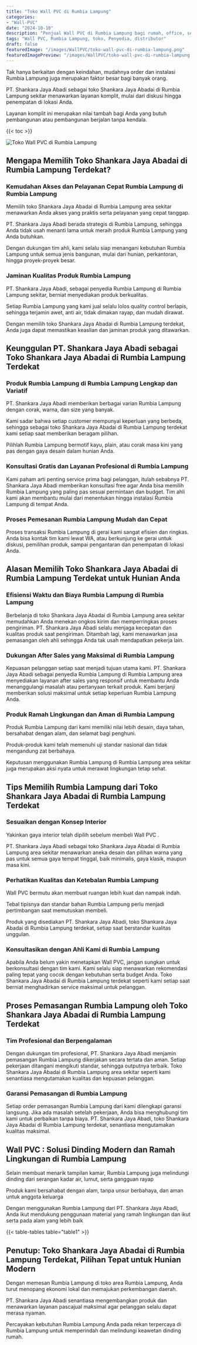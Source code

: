 ```yaml
---
title: "Toko Wall PVC di Rumbia Lampung"
categories:
- "Wall-PVC"
date: "2024-10-10"
description: "Penjual Wall PVC di Rumbia Lampung bagi rumah, office, serta gerai. Panel terbaik, pilihan motif, variasi warna menarik, dengan jasa instalasi oleh tenaga ahli berpengalaman dan jaminan resmi!|Servis penjualan Wall PVC di Rumbia Lampung untuk keperluan rumah, perkantoran, atau gerai, dengan panel berkualitas dan instalasi oleh teknisi berpengalaman dan kepastian resmi.|Solusi Wall PVC di Rumbia Lampung yang terbukti bagi rumah, kantor, dan ritel, dengan panel berkualitas dan penempatan ditangani oleh teknisi profesional serta jaminan resmi.|Distribusi Wall PVC di Rumbia Lampung bagi tempat tinggal, kantor, dan toko, dengan material unggulan dan pemasangan oleh teknisi berpengalaman, dilengkapi beserta kepastian resmi.}"
tags: "Wall PVC, Rumbia Lampung, toko, Penyedia, distributor"
draft: false
featuredImage: "/images/WallPVC/toko-wall-pvc-di-rumbia-lampung.png"
featuredImagePreview: "/images/WallPVC/toko-wall-pvc-di-rumbia-lampung.png"
---
```


Tak hanya berkaitan dengan keindahan, mudahnya order dan instalasi Rumbia Lampung juga merupakan faktor besar bagi banyak orang.

PT. Shankara Jaya Abadi sebagai toko Shankara Jaya Abadai di Rumbia Lampung sekitar menawarkan layanan komplit, mulai dari diskusi hingga penempatan di lokasi Anda.

Layanan komplit ini merupakan nilai tambah bagi Anda yang butuh pembangunan atau pembangunan berjalan tanpa kendala.

{{< toc >}}

![Toko Wall PVC di Rumbia Lampung](/images/Wall-PVC/Toko-Wall-PVC-di-Rumbia-Lampung.png)

## Mengapa Memilih Toko Shankara Jaya Abadai di Rumbia Lampung Terdekat?

### Kemudahan Akses dan Pelayanan Cepat Rumbia Lampung di Rumbia Lampung

Memilih toko Shankara Jaya Abadai di Rumbia Lampung area sekitar menawarkan Anda akses yang praktis serta pelayanan yang cepat tanggap.

PT. Shankara Jaya Abadi berada strategis di Rumbia Lampung, sehingga Anda tidak usah menanti lama untuk meraih produk Rumbia Lampung yang Anda butuhkan.

Dengan dukungan tim ahli, kami selalu siap menangani kebutuhan Rumbia Lampung untuk semua jenis bangunan, mulai dari hunian, perkantoran, hingga proyek-proyek besar.

### Jaminan Kualitas Produk Rumbia Lampung

PT. Shankara Jaya Abadi, sebagai penyedia Rumbia Lampung di Rumbia Lampung sekitar, berniat menyediakan produk berkualitas.

Setiap Rumbia Lampung yang kami jual selalu lolos quality control berlapis, sehingga terjamin awet, anti air, tidak dimakan rayap, dan mudah dirawat.

Dengan memilih toko Shankara Jaya Abadai di Rumbia Lampung terdekat, Anda juga dapat memastikan keaslian dan jaminan produk yang ditawarkan.

## Keunggulan PT. Shankara Jaya Abadi sebagai Toko Shankara Jaya Abadai di Rumbia Lampung Terdekat

### Produk Rumbia Lampung di Rumbia Lampung Lengkap dan Variatif

PT. Shankara Jaya Abadi memberikan berbagai varian Rumbia Lampung dengan corak, warna, dan size yang banyak.

Kami sadar bahwa setiap customer mempunyai keperluan yang berbeda, sehingga sebagai toko Shankara Jaya Abadai di Rumbia Lampung terdekat kami setiap saat memberikan beragam pilihan.

Pilihlah Rumbia Lampung bermotif kayu, plain, atau corak masa kini yang pas dengan gaya desain dalam hunian Anda.

### Konsultasi Gratis dan Layanan Profesional di Rumbia Lampung

Kami paham arti penting service prima bagi pelanggan, itulah sebabnya PT. Shankara Jaya Abadi memberikan konsultasi free agar Anda bisa memilih Rumbia Lampung yang paling pas sesuai permintaan dan budget. Tim ahli kami akan membantu mulai dari menentukan hingga instalasi Rumbia Lampung di tempat Anda.

### Proses Pemesanan Rumbia Lampung Mudah dan Cepat

Proses transaksi Rumbia Lampung di gerai kami sangat efisien dan ringkas. Anda bisa kontak tim kami lewat WA, atau berkunjung ke gerai untuk diskusi, pemilihan produk, sampai pengantaran dan penempatan di lokasi Anda.

## Alasan Memilih Toko Shankara Jaya Abadai di Rumbia Lampung Terdekat untuk Hunian Anda

### Efisiensi Waktu dan Biaya Rumbia Lampung di Rumbia Lampung

Berbelanja di toko Shankara Jaya Abadai di Rumbia Lampung area sekitar memudahkan Anda menekan ongkos kirim dan memperringkas proses pengiriman. PT. Shankara Jaya Abadi selalu menjaga kecepatan dan kualitas produk saat pengiriman. Ditambah lagi, kami menawarkan jasa pemasangan oleh ahli sehingga Anda tak usah mendapatkan pekerja lain.

### Dukungan After Sales yang Maksimal di Rumbia Lampung

Kepuasan pelanggan setiap saat menjadi tujuan utama kami. PT. Shankara Jaya Abadi sebagai penyedia Rumbia Lampung di Rumbia Lampung area menyediakan layanan after sales yang responsif untuk membantu Anda menanggulangi masalah atau pertanyaan terkait produk. Kami berjanji memberikan solusi maksimal untuk setiap keperluan Rumbia Lampung Anda.

### Produk Ramah Lingkungan dan Aman di Rumbia Lampung

Produk Rumbia Lampung dari kami memiliki nilai lebih desain, daya tahan, bersahabat dengan alam, dan selamat bagi penghuni.

Produk-produk kami telah memenuhi uji standar nasional dan tidak mengandung zat berbahaya.

Keputusan menggunakan Rumbia Lampung di Rumbia Lampung area sekitar juga merupakan aksi nyata untuk merawat lingkungan tetap sehat.

## Tips Memilih Rumbia Lampung dari Toko Shankara Jaya Abadai di Rumbia Lampung Terdekat

### Sesuaikan dengan Konsep Interior 

Yakinkan gaya interior telah dipilih sebelum membeli  Wall PVC .

PT. Shankara Jaya Abadi sebagai toko Shankara Jaya Abadai di Rumbia Lampung area sekitar menawarkan aneka desain dan pilihan warna yang pas untuk semua gaya tempat tinggal, baik minimalis, gaya klasik, maupun masa kini.

### Perhatikan Kualitas dan Ketebalan Rumbia Lampung

 Wall PVC  bermutu akan membuat ruangan lebih kuat dan nampak indah.

Tebal tipisnya dan standar bahan Rumbia Lampung perlu menjadi pertimbangan saat memutuskan membeli.

Produk yang disediakan PT. Shankara Jaya Abadi, toko Shankara Jaya Abadai di Rumbia Lampung terdekat, setiap saat berstandar kualitas unggulan.

### Konsultasikan dengan Ahli Kami di Rumbia Lampung

Apabila Anda belum yakin menetapkan Wall PVC, jangan sungkan untuk berkonsultasi dengan tim kami. Kami selalu siap menawarkan rekomendasi paling tepat yang cocok dengan kebutuhan serta budget Anda. Toko Shankara Jaya Abadai di Rumbia Lampung terdekat seperti kami setiap saat berniat menghadirkan service maksimal untuk pelanggan.

## Proses Pemasangan Rumbia Lampung oleh Toko Shankara Jaya Abadai di Rumbia Lampung Terdekat

### Tim Profesional dan Berpengalaman

Dengan dukungan tim profesional, PT. Shankara Jaya Abadi menjamin pemasangan Rumbia Lampung dikerjakan secara tertata dan aman. Setiap pekerjaan ditangani mengikuti standar, sehingga outputnya terbaik. Toko Shankara Jaya Abadai di Rumbia Lampung area sekitar seperti kami senantiasa mengutamakan kualitas dan kepuasan pelanggan.

### Garansi Pemasangan di Rumbia Lampung

Setiap order pemasangan Rumbia Lampung dari kami dilengkapi garansi langsung. Jika ada masalah setelah pekerjaan, Anda bisa menghubungi tim kami untuk perbaikan tanpa biaya. PT. Shankara Jaya Abadi, toko Shankara Jaya Abadai di Rumbia Lampung terdekat, senantiasa mengutamakan kualitas maksimal.

##  Wall PVC : Solusi Dinding Modern dan Ramah Lingkungan di Rumbia Lampung

Selain membuat menarik tampilan kamar, Rumbia Lampung juga melindungi dinding dari serangan kadar air, lumut, serta gangguan rayap

Produk kami bersahabat dengan alam, tanpa unsur berbahaya, dan aman untuk anggota keluarga

Dengan menggunakan Rumbia Lampung dari PT. Shankara Jaya Abadi, Anda ikut mendukung penggunaan material yang ramah lingkungan dan ikut serta pada alam yang lebih baik

{{< table-tables table="table1" >}}

## Penutup: Toko Shankara Jaya Abadai di Rumbia Lampung Terdekat, Pilihan Tepat untuk Hunian Modern

Dengan memesan Rumbia Lampung di toko area Rumbia Lampung, Anda turut menopang ekonomi lokal dan memajukan perkembangan daerah.

PT. Shankara Jaya Abadi senantiasa mengembangkan produk dan menawarkan layanan pascajual maksimal agar pelanggan selalu dapat merasa nyaman.

Percayakan kebutuhan Rumbia Lampung Anda pada rekan terpercaya di Rumbia Lampung untuk memperindah dan melindungi keawetan dinding rumah.

